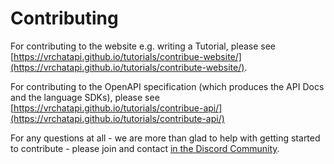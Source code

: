 # Contributing

For contributing to the website e.g. writing a Tutorial, please see [https://vrchatapi.github.io/tutorials/contribue-website/](https://vrchatapi.github.io/tutorials/contribute-website/).

For contributing to the OpenAPI specification (which produces the API Docs and the language SDKs), please see [https://vrchatapi.github.io/tutorials/contribue-api/](https://vrchatapi.github.io/tutorials/contribute-api/)

For any questions at all - we are more than glad to help with getting started to contribute - please join and contact [in the Discord Community](https://discord.gg/qjZE9C9fkB).